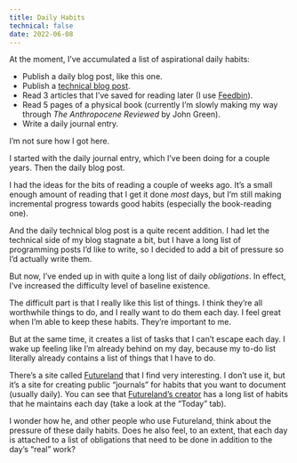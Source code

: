 ```yaml
---
title: Daily Habits
technical: false
date: 2022-06-08
---
```


At the moment, I’ve accumulated a list of aspirational daily habits: 

- Publish a daily blog post, like this one.
- Publish a [technical blog post](/technical-posts). 
- Read 3 articles that I’ve saved for reading later (I use [Feedbin](https://feedbin.com)). 
- Read 5 pages of a physical book (currently I’m slowly making my way through _The Anthropocene Reviewed_ by John Green). 
- Write a daily journal entry. 

I’m not sure how I got here. 

I started with the daily journal entry, which I’ve been doing for a couple years. Then the daily blog post. 

I had the ideas for the bits of reading a couple of weeks ago. It’s a small enough amount of reading that I get it done _most_ days, but I’m still making incremental progress towards good habits (especially the book-reading one). 

And the daily technical blog post is a quite recent addition. I had let the technical side of my blog stagnate a bit, but I have a long list of programming posts I’d like to write, so I decided to add a bit of pressure so I’d actually write them. 

But now, I’ve ended up in with quite a long list of daily _obligations_. In effect, I’ve increased the difficulty level of baseline existence. 

The difficult part is that I really like this list of things. I think they’re all worthwhile things to do, and I really want to do them each day. I feel great when I’m able to keep these habits. They’re important to me. 

But at the same time, it creates a list of tasks that I can’t escape each day. I wake up feeling like I’m already behind on my day, because my to-do list literally already contains a list of things that I have to do. 

There’s a site called [Futureland](https://futureland.tv) that I find very interesting. I don’t use it, but it’s a site for creating public “journals” for habits that you want to document (usually daily). You can see that [Futureland’s creator](https://futureland.tv/vin) has a long list of habits that he maintains each day (take a look at the “Today” tab). 

I wonder how he, and other people who use Futureland, think about the pressure of these daily habits. Does he also feel, to an extent, that each day is attached to a list of obligations that need to be done in addition to the day’s “real” work? 